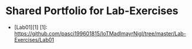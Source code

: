 # Shared Portfolio for Lab-Exercises
+ [Lab01][1]
[1]: https://github.com/pasci199601815/IoTMadlmayrNigl/tree/master/Lab-Exercises/Lab01